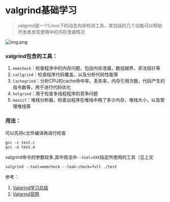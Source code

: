 # valgrind基础学习

> valgrind是一个Linux下的动态内存检测工具，其包括的几个功能可以帮助开发者发现使用中的内存泄漏情况

![img.png](Learning-Notes/images/img.png)

### valgrind包含的工具：

1. `memcheck`：检查程序中的内存问题，包括内存泄漏，数组越界，非法指针等
2. `callgrind`：检查程序代码覆盖，以及分析代码性能等
3. `Cachegrind`：分析CPU的cache命中率，丢失率，内存引用次数，代码产生的指令数等，用于进行代码优化
4. `helgrind`：用于检查多线程程序的竞争问题
5. `massif`：堆栈分析器，检查出程序在堆栈中用了多少内存，堆栈大小，以及管理堆栈等



### 用法：

可以先将c文件编译再进行检查

```shell
gcc -c test.c
gcc -o test.o
```
valgrind命令的参数较多,其中用法中`--tool=XXX`指定所使用的工具（见上文
```shell
valgrind --tool=memcheck --leak-check=full ./test
```







































参考： 

1. [Valgrind学习总结](https://blog.csdn.net/andylauren/article/details/93189740)
2. [Valgrind官网](https://valgrind.org/docs/manual/quick-start.html#quick-start.mcrun)

